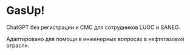 # GasUp!
ChatGPT без регистрации и СМС для сотрудников LUOC и SANEG.

Адаптировано для помощи в инженерных вопросах в нефтегазовой отрасли.
